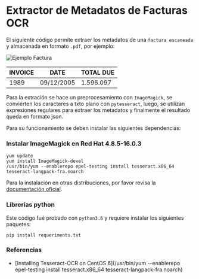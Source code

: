 # Extractor de Metadatos de Facturas OCR

El siguiente código permite extraer los metadatos de una `factura escaneada` y almacenada en formato `.pdf`, por ejemplo:

![Ejemplo Factura]("./raw/factura_001.gpg")

|INVOICE|DATE|TOTAL DUE|
|--|--|--|
1989|09/12/2005|1.596.097

Para la extración se hace un preprocesamiento con `ImageMagick`, se convierten los caracteres a txto plano con `pytesseract`, luego, se utilizan expresiones regulares para extraer los metadatos y finalmente el resultado queda en formato json.

Para su funcionamiento se deben instalar las siguientes dependencias:

### Instalar ImageMagick en Red Hat 4.8.5-16.0.3

```shell
yum update
yum install ImageMagick-devel
/usr/bin/yum --enablerepo epel-testing install tesseract.x86_64 tesseract-langpack-fra.noarch
```

Para la instalación en otras distribuciones, por favor revisa la [documentación oficial](https://docs.wand-py.org/en/latest/guide/install.html).

### Librerías python

Este código fué probado con `python3.6` y requiere instalar los siguientes paquetes:

```shell
pip install requeriments.txt
```


### Referencias

- [Installing Tesseract-OCR on CentOS 6](/usr/bin/yum --enablerepo epel-testing install tesseract.x86_64 tesseract-langpack-fra.noarch)